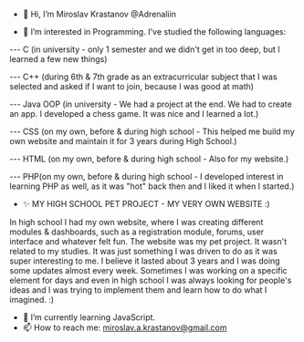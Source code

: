 - 👋 Hi, I’m Miroslav Krastanov @Adrenaliin

- 👀 I’m interested in Programming. I've studied the following languages:

--- C (in university - only 1 semester and we didn't get in too deep, but I learned a few new things) 

--- C++ (during 6th & 7th grade as an extracurricular subject that I was selected and asked if I want to join, because I was good at math)

--- Java OOP (in university - We had a project at the end. We had to create an app. I developed a chess game. It was nice and I learned a lot.) 

--- CSS (on my own, before & during high school - This helped me build my own website and maintain it for 3 years during High School.)

--- HTML (on my own, before & during high school - Also for my website.)

--- PHP(on my own, before & during high school - I developed interest in learning PHP as well, as it was "hot" back then and I liked it when I started.)

- ✨ MY HIGH SCHOOL PET PROJECT - MY VERY OWN WEBSITE :)

In high school I had my own website, where I was creating different modules & dashboards, such as a registration module, forums, user interface and whatever felt fun. The website was my pet project. It wasn't related to my studies. It was just something I was driven to do as it was super interesting to me. I believe it lasted about 3 years and I was doing some updates almost every week. Sometimes I was working on a specific element for days and even in high school I was always looking for people's ideas and I was trying to implement them and learn how to do what I imagined. :)

- 🌱 I’m currently learning JavaScript.
- 📫 How to reach me: miroslav.a.krastanov@gmail.com
